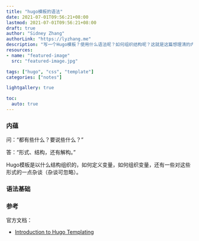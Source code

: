 ```yaml
---
title: "hugo模板的语法"
date: 2021-07-01T09:56:21+08:00
lastmod: 2021-07-01T09:56:21+08:00
draft: true
author: "Sidney Zhang"
authorLink: "https://lyzhang.me"
description: "写一个Hugo模板？使用什么语法呢？如何组织结构呢？这就是这篇想理清的内容。"
resources:
- name: "featured-image"
  src: "featured-image.jpg"

tags: ["hugo", "css", "template"]
categories: ["notes"]

lightgallery: true

toc:
  auto: true
---
```


<!--more-->

### 内蕴

问：“都有些什么？要说些什么？”

答：“形式、结构，还有解构。”

Hugo模板是以什么结构组织的，如何定义变量，如何组织变量，还有一些对这些形式的一点杂谈（杂谈可忽略）。

### 语法基础

### 参考

官方文档：

- [Introduction to Hugo Templating](https://gohugo.io/templates/introduction/)